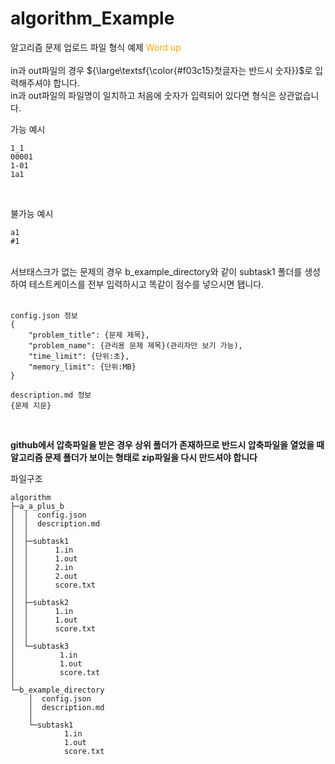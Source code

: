 # algorithm_Example
알고리즘 문제 업로드 파일 형식 예제
<span style="color:orange;">Word up</span>
<br><br>
in과 out파일의 경우 ${\large\textsf{\color{#f03c15}첫글자는 반드시 숫자}}$로 입력해주셔야 합니다.
<br>
in과 out파일의 파일명이 일치하고 처음에 숫자가 입력되어 있다면 형식은 상관없습니다.

가능 예시
```
1_1
00001
1-01
1a1
```
<br>

불가능 예시

```
a1
#1 
```
<br>
서브태스크가 없는 문제의 경우 b_example_directory와 같이 subtask1 폴더를 생성하여 테스트케이스를 전부 입력하시고 똑같이 점수를 넣으시면 됍니다.
<br><br>

```
config.json 정보
{
    "problem_title": {문제 제목},
    "problem_name": {관리용 문제 제목}(관리자만 보기 가능),
    "time_limit": {단위:초},
    "memory_limit": {단위:MB}
}

description.md 정보
{문제 지문}
```
<br>

**github에서 압축파일을 받은 경우 상위 폴더가 존재하므로 반드시 압축파일을 열었을 때 알고리즘 문제 폴더가 보이는 형태로 zip파일을 다시 만드셔야 합니다**
<br>

파일구조
```
algorithm
├─a_a_plus_b
│  │  config.json
│  │  description.md
│  │  
│  ├─subtask1
│  │      1.in
│  │      1.out
│  │      2.in
│  │      2.out
│  │      score.txt
│  │      
│  ├─subtask2
│  │      1.in
│  │      1.out
│  │      score.txt
│  │      
│  └─subtask3
│          1.in
│          1.out
│          score.txt
│          
└─b_example_directory
    │  config.json
    │  description.md
    │  
    └─subtask1
            1.in
            1.out
            score.txt
```
